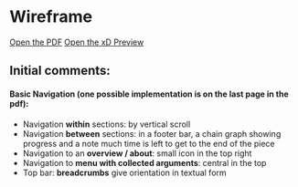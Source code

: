 # Wireframe

[Open the PDF](https://github.com/felixbuchholz/thesis/blob/master/visualizing/design-drafts/wireframe/wireframe.pdf)
[Open the xD Preview](https://xd.adobe.com/view/3683ebec-1fe9-4622-5696-d2be4cb5cc9a-40b2/)

## Initial comments:

#### Basic Navigation (one possible implementation is on the last page in the pdf):

- Navigation **within** sections: by vertical scroll
- Navigation **between** sections: in a footer bar, a chain graph showing progress and a note much time is left to get to the end of the piece
- Navigation to an **overview / about**: small icon in the top right
- Navigation to **menu with collected arguments**: central in the top
- Top bar: **breadcrumbs** give orientation in textual form
